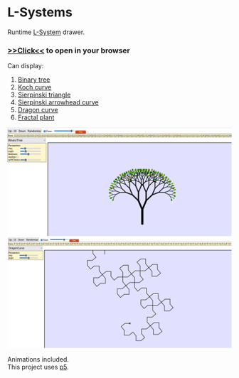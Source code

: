 # L-Systems

Runtime [L-System](https://en.wikipedia.org/wiki/L-system) drawer.  
### [>>Click<<](https://alordash.github.io/L-Systems/static/index.html) to open in your browser
  
Can display:
1. [Binary tree](https://en.wikipedia.org/wiki/L-system#Example_2:_Fractal_(binary)_tree)
2. [Koch curve](https://en.wikipedia.org/wiki/L-system#Example_4:_Koch_curve)
3. [Sierpinski triangle](https://en.wikipedia.org/wiki/L-system#Example_5:_Sierpinski_triangle)
4. [Sierpinski arrowhead curve](https://en.wikipedia.org/wiki/Sierpi%C5%84ski_curve#Arrowhead_curve)
5. [Dragon curve](https://en.wikipedia.org/wiki/L-system#Example_6:_Dragon_curve)
6. [Fractal plant](https://en.wikipedia.org/wiki/L-system#Example_7:_Fractal_plant)  

![Demo1](previews/ls1.png)
![Demo2](previews/ls2.png)

Animations included.  
This project uses [p5](https://p5js.org/).
